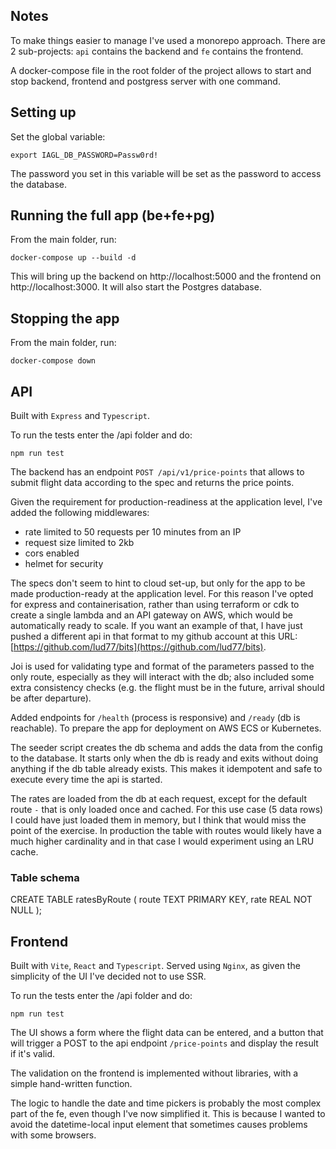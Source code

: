 ## Notes

To make things easier to manage I've used a monorepo approach.
There are 2 sub-projects: `api` contains the backend and `fe`
contains the frontend.

A docker-compose file in the root folder of the project allows
to start and stop backend, frontend and postgress server with
one command.


## Setting up

Set the global variable:

```
export IAGL_DB_PASSWORD=Passw0rd!
```

The password you set in this variable will be set as the
password to access the database.


## Running the full app (be+fe+pg)

From the main folder, run:

```
docker-compose up --build -d
```

This will bring up the backend on http://localhost:5000 and
the frontend on http://localhost:3000. It will also start the
Postgres database.


## Stopping the app

From the main folder, run:

```
docker-compose down
```


## API

Built with `Express` and `Typescript`.

To run the tests enter the /api folder and do:

```
npm run test
```

The backend has an endpoint `POST /api/v1/price-points` that
allows to submit flight data according to the spec and returns
the price points.

Given the requirement for production-readiness at the application
level, I've added the following middlewares:
- rate limited to 50 requests per 10 minutes from an IP
- request size limited to 2kb
- cors enabled
- helmet for security

The specs don't seem to hint to cloud set-up, but only for the
app to be made production-ready at the application level.
For this reason I've opted for express and containerisation,
rather than using terraform or cdk to create a single lambda and
an API gateway on AWS, which would be automatically ready to
scale.
If you want an example of that, I have just pushed a different
api in that format to my github account at this URL:
[https://github.com/lud77/bits](https://github.com/lud77/bits).

Joi is used for validating type and format of the parameters
passed to the only route, especially as they will interact with
the db; also included some extra consistency checks (e.g. the
flight must be in the future, arrival should be after departure).

Added endpoints for `/health` (process is responsive) and
`/ready` (db is reachable). To prepare the app for deployment on
AWS ECS or Kubernetes.

The seeder script creates the db schema and adds the data from
the config to the database. It starts only when the db is ready
and exits without doing anything if the db table already exists.
This makes it idempotent and safe to execute every time the api
is started.

The rates are loaded from the db at each request, except for the
default route `-` that is only loaded once and cached. For this use
case (5 data rows) I could have just loaded them in memory, but I
think that would miss the point of the exercise. In production the
table with routes would likely have a much higher cardinality and in
that case I would experiment using an LRU cache.


### Table schema

CREATE TABLE ratesByRoute (
  route TEXT PRIMARY KEY,
  rate REAL NOT NULL
);


## Frontend

Built with `Vite`, `React` and `Typescript`.
Served using `Nginx`, as given the simplicity of the UI I've
decided not to use SSR.

To run the tests enter the /api folder and do:

```
npm run test
```

The UI shows a form where the flight data can be entered, and a
button that will trigger a POST to the api endpoint `/price-points`
and display the result if it's valid.

The validation on the frontend is implemented without libraries,
with a simple hand-written function.

The logic to handle the date and time pickers is probably the most
complex part of the fe, even though I've now simplified it. This is
because I wanted to avoid the datetime-local input element that
sometimes causes problems with some browsers.
